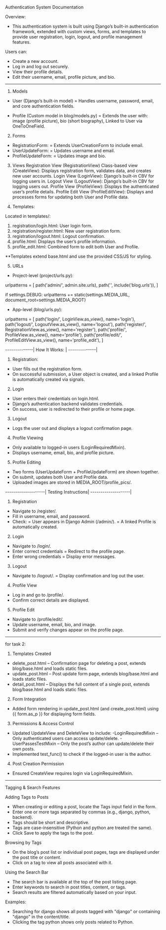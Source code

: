 Authentication System Documentation

Overview:
- This authentication system is built using Django’s built-in authentication framework, extended with custom views, forms, and templates to provide user registration, login, logout, and profile management features.

Users can:
- Create a new account.
- Log in and log out securely.
- View their profile details.
- Edit their username, email, profile picture, and bio.

------------------
1. Models
- User (Django’s built-in model)
    = Handles username, password, email, and core authentication fields.

- Profile (Custom model in blog/models.py)
    = Extends the user with: image (profile picture), bio (short biography), Linked to User via OneToOneField.

2. Forms
- RegistrationForm: 
    = Extends UserCreationForm to include email.
- UserUpdateForm:
    = Updates username and email.
- ProfileUpdateForm:
    = Updates image and bio.

3. Views
Registration View (RegistrationView)
Class-based view (CreateView):       Displays registration form, validates data, and creates new user accounts.
Login View (LoginView):              Django’s built-in CBV for logging users in.
Logout View (LogoutView):            Django’s built-in CBV for logging users out.
Profile View (ProfileView):          Displays the authenticated user’s profile details.
Profile Edit View (ProfileEditView): Displays and processes forms for updating both User and Profile data.

4. Templates:

Located in templates/:
1. registration/login.html:    User login form.
2. registration/register.html: New user registration form.
3. registration/logout.html:   Logout confirmation.
4. profile.html:               Displays the user’s profile information.
5. profile_edit.html:          Combined form to edit both User and Profile.

**Templates extend base.html and use the provided CSS/JS for styling.

5. URLs
- Project-level (project/urls.py):

urlpatterns = [
    path('admin/', admin.site.urls),
    path('', include('blog.urls')),
]

if settings.DEBUG:
    urlpatterns += static(settings.MEDIA_URL, document_root=settings.MEDIA_ROOT)


- App-level (blog/urls.py):

urlpatterns = [
    path('login/', LoginView.as_view(), name='login'),
    path('logout/', LogoutView.as_view(), name='logout'),
    path('register/', RegistrationView.as_view(), name='register'),
    path('profile/', ProfileView.as_view(), name='profile'),
    path('profile/edit/', ProfileEditView.as_view(), name='profile_edit'),
]

--------------|
How It Works: |
--------------|

1. Registration:
- User fills out the registration form.
- On successful submission, a User object is created, and a linked Profile is automatically created via signals.

2. Login
- User enters their credentials on login.html.
- Django’s authentication backend validates credentials.
- On success, user is redirected to their profile or home page.

3. Logout
- Logs the user out and displays a logout confirmation page.

4. Profile Viewing
- Only available to logged-in users (LoginRequiredMixin).
- Displays username, email, bio, and profile picture.

5. Profile Editing
- Two forms (UserUpdateForm + ProfileUpdateForm) are shown together.
- On submit, updates both User and Profile data.
- Uploaded images are stored in MEDIA_ROOT/profile_pics/.

--------------------|
Testing Instructions|
--------------------|

1. Registration

- Navigate to /register/.
- Fill in username, email, and password.
- Check:
    = User appears in Django Admin (/admin/).
    = A linked Profile is automatically created.

2. Login

- Navigate to /login/.
- Enter correct credentials
    = Redirect to the profile page.
- Enter wrong credentials
    = Display error messages.

3. Logout
- Navigate to /logout/.
    = Display confirmation and log out the user.

4. Profile View
- Log in and go to /profile/.
- Confirm correct details are displayed.

5. Profile Edit
- Navigate to /profile/edit/.
- Update username, email, bio, and image.
- Submit and verify changes appear on the profile page.

------------------------------------------
for task 2:

1. Templates Created
- delete_post.html – Confirmation page for deleting a post, extends blog/base.html and loads static files.
- update_post.html – Post update form page, extends blog/base.html and loads static files.
- detail_post.html – Displays the full content of a single post, extends blog/base.html and loads static files.

2. Form Integration
- Added form rendering in update_post.html (and create_post.html) using {{ form.as_p }} for displaying form fields.

3. Permissions & Access Control
- Updated UpdateView and DeleteView to include:
-LoginRequiredMixin – Only authenticated users can access update/delete.
-UserPassesTestMixin – Only the post’s author can update/delete their own posts.
- Implemented test_func() to check if the logged-in user is the author.

4. Post Creation Permission
- Ensured CreateView requires login via LoginRequiredMixin.

----------------------------------------

Tagging & Search Features

Adding Tags to Posts
- When creating or editing a post, locate the Tags input field in the form.
- Enter one or more tags separated by commas (e.g., django, python, backend).
- Tags should be short and descriptive.
- Tags are case-insensitive (Python and python are treated the same).
- Click Save to apply the tags to the post.

Browsing by Tags
- On the blog’s post list or individual post pages, tags are displayed under the post title or content.
- Click on a tag to view all posts associated with it.

Using the Search Bar
- The search bar is available at the top of the post listing page.
- Enter keywords to search in post titles, content, or tags.
- Search results are filtered automatically based on your input.

Examples:
- Searching for django shows all posts tagged with "django" or containing "django" in the content/title.
- Clicking the tag python shows only posts related to Python.

